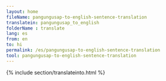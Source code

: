 ```yaml
---
layout: home
fileName: pangungusap-to-english-sentence-translation
translatein: pangungusap_to_english
folderName : translate
lang: es
from: en
to: hi
permalink: /es/pangungusap-to-english-sentence-translation
tool: pangungusap-to-english-sentence-translation
---
```

{% include section/translateinto.html %}